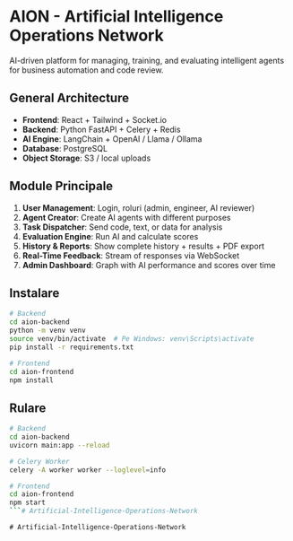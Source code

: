 # AION - Artificial Intelligence Operations Network

AI-driven platform for managing, training, and evaluating intelligent agents for business automation and code review.

## General Architecture

- **Frontend**: React + Tailwind + Socket.io
- **Backend**: Python FastAPI + Celery + Redis
- **AI Engine**: LangChain + OpenAI / Llama / Ollama
- **Database**: PostgreSQL
- **Object Storage**: S3 / local uploads

## Module Principale

1. **User Management**: Login, roluri (admin, engineer, AI reviewer)
2. **Agent Creator**: Create AI agents with different purposes
3. **Task Dispatcher**: Send code, text, or data for analysis
4. **Evaluation Engine**: Run AI and calculate scores
5. **History & Reports**: Show complete history + results + PDF export
6. **Real-Time Feedback**: Stream of responses via WebSocket
7. **Admin Dashboard**: Graph with AI performance and scores over time

## Instalare

```bash
# Backend
cd aion-backend
python -m venv venv
source venv/bin/activate  # Pe Windows: venv\Scripts\activate
pip install -r requirements.txt

# Frontend
cd aion-frontend
npm install
```

## Rulare

```bash
# Backend
cd aion-backend
uvicorn main:app --reload

# Celery Worker
celery -A worker worker --loglevel=info

# Frontend
cd aion-frontend
npm start
```#   A r t i f i c i a l - I n t e l l i g e n c e - O p e r a t i o n s - N e t w o r k  
 #   A r t i f i c i a l - I n t e l l i g e n c e - O p e r a t i o n s - N e t w o r k  
 
